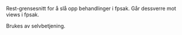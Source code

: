 
Rest-grensesnitt for å slå opp behandlinger i fpsak. Går dessverre mot views i fpsak.   

Brukes av selvbetjening. 

